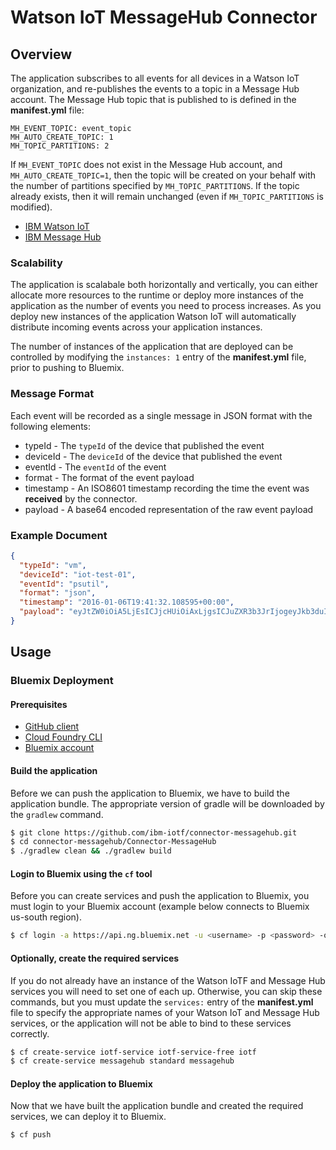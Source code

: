 # Watson IoT MessageHub Connector

## Overview
The application subscribes to all events for all devices in a Watson IoT organization, and re-publishes the events to a topic in a Message Hub account.  The Message Hub topic that is published to is defined in the **manifest.yml** file:  
```
MH_EVENT_TOPIC: event_topic  
MH_AUTO_CREATE_TOPIC: 1  
MH_TOPIC_PARTITIONS: 2  
```  
If `MH_EVENT_TOPIC` does not exist in the Message Hub account, and `MH_AUTO_CREATE_TOPIC=1`, then the topic will be created on your behalf with the number of partitions specified by `MH_TOPIC_PARTITIONS`.  If the topic already exists, then it will remain unchanged (even if `MH_TOPIC_PARTITIONS` is modified).

- [IBM Watson IoT](https://internetofthings.ibmcloud.com)
- [IBM Message Hub](https://developer.ibm.com/messaging/message-hub/)

### Scalability
The application is scalabale both horizontally and vertically, you can either allocate more resources to the runtime or deploy more instances of the application as the number of events you need to process increases.  As you deploy new instances of the application Watson IoT will automatically distribute incoming events across your application instances.  

The number of instances of the application that are deployed can be controlled by modifying the `instances: 1` entry of the **manifest.yml** file, prior to pushing to Bluemix.

### Message Format
Each event will be recorded as a single message in JSON format with the following elements:  
- typeId - The ``typeId`` of the device that published the event  
- deviceId - The ``deviceId`` of the device that published the event  
- eventId - The ``eventId`` of the event  
- format - The format of the event payload  
- timestamp - An ISO8601 timestamp recording the time the event was **received** by the connector.  
- payload - A base64 encoded representation of the raw event payload  

### Example Document
```json
{
  "typeId": "vm",
  "deviceId": "iot-test-01",
  "eventId": "psutil",  
  "format": "json",
  "timestamp": "2016-01-06T19:41:32.108595+00:00",
  "payload": "eyJtZW0iOiA5LjEsICJjcHUiOiAxLjgsICJuZXR3b3JrIjogeyJkb3duIjogMC42OCwgInVwIjog MC4wMn19 "
}
```

## Usage

### Bluemix Deployment

#### Prerequisites
+ [GitHub client](https://github.com/)
+ [Cloud Foundry CLI](https://github.com/cloudfoundry/cli/releases)
+ [Bluemix account](https://bluemix.net/registration)

#### Build the application
Before we can push the application to Bluemix, we have to build the application bundle.  The appropriate version of gradle will be downloaded by the `gradlew` command.
```bash
$ git clone https://github.com/ibm-iotf/connector-messagehub.git
$ cd connector-messagehub/Connector-MessageHub
$ ./gradlew clean && ./gradlew build
```

#### Login to Bluemix using the `cf` tool
Before you can create services and push the application to Bluemix, you must login to your Bluemix account (example below connects to Bluemix us-south region).
```bash
$ cf login -a https://api.ng.bluemix.net -u <username> -p <password> -o <org> -s <space>
```

#### Optionally, create the required services
If you do not already have an instance of the Watson IoTF and Message Hub services you will need to set one of each up. Otherwise, you can skip these commands, but you must update the `services:` entry of the **manifest.yml** file to specify the appropriate names of your Watson IoT and Message Hub services, or the application will not be able to bind to these services correctly.
```bash
$ cf create-service iotf-service iotf-service-free iotf
$ cf create-service messagehub standard messagehub
```

#### Deploy the application to Bluemix
Now that we have built the application bundle and created the required services, we can deploy it to Bluemix.
```bash
$ cf push
```
